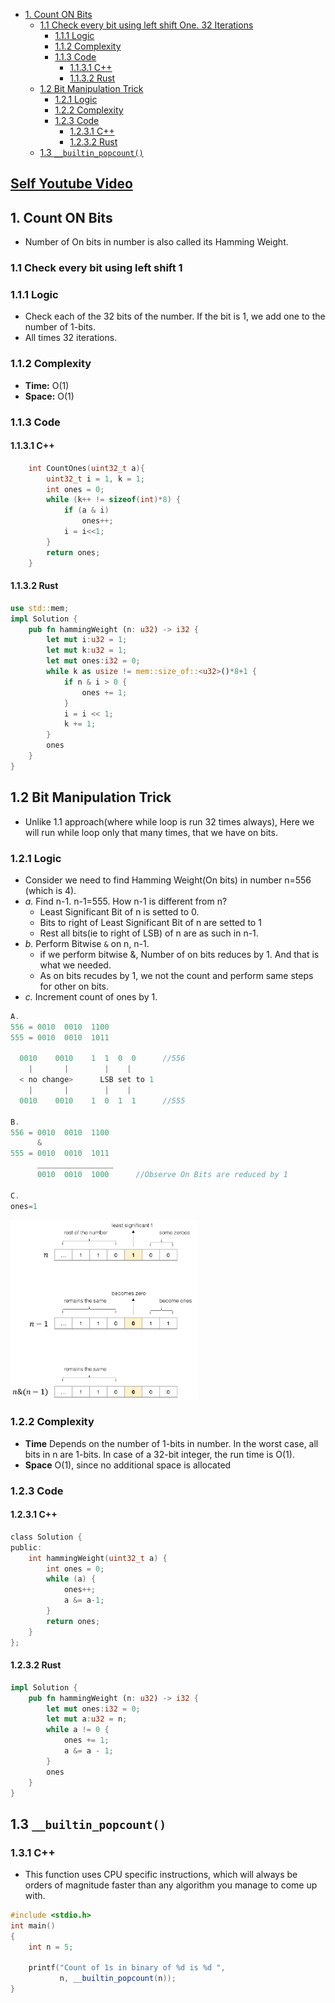 - [1. Count ON Bits](#count)
  - [1.1 Check every bit using left shift One. 32 Iterations](#check)
    - [1.1.1 Logic](#logic1)
    - [1.1.2 Complexity](#comp)
    - [1.1.3 Code](#code1)
      - [1.1.3.1 C++](#cpp)
      - [1.1.3.2 Rust](#rust)
  - [1.2 Bit Manipulation Trick](#trick)
    - [1.2.1 Logic](#logic)
    - [1.2.2 Complexity](#bcomp)
    - [1.2.3 Code](#bcode)
      - [1.2.3.1 C++](#bcpp)
      - [1.2.3.2 Rust](#brust)
  - [1.3 `__builtin_popcount()`](#popcount)
## [Self Youtube Video](https://www.youtube.com/watch?v=qB-7AH1pRO4)


<a name=count></a>
## 1. Count ON Bits
- Number of On bits in number is also called its Hamming Weight.

<a name=check></a>
### 1.1 Check every bit using left shift 1
<a name=logic1></a>
### 1.1.1 Logic
- Check each of the 32 bits of the number. If the bit is 1, we add one to the number of 1-bits.
- All times 32 iterations.
<a name=comp></a>
### 1.1.2 Complexity
  - **Time:** O(1)
  - **Space:** O(1)
<a name=code1></a>
### 1.1.3 Code
<a name=cpp></a>
#### 1.1.3.1 C++
```c
    int CountOnes(uint32_t a){
        uint32_t i = 1, k = 1;
        int ones = 0;
        while (k++ != sizeof(int)*8) {
            if (a & i)
                ones++;
            i = i<<1;
        }
        return ones;
    }
```
<a name=rust></a>
#### 1.1.3.2 Rust
```rs
use std::mem;
impl Solution {
    pub fn hammingWeight (n: u32) -> i32 {
        let mut i:u32 = 1;
        let mut k:u32 = 1;
        let mut ones:i32 = 0;
        while k as usize != mem::size_of::<u32>()*8+1 {
            if n & i > 0 {
                ones += 1;
            }
            i = i << 1;
            k += 1;
        }
        ones
    }
}
```

<a name=trick></a>
## 1.2 Bit Manipulation Trick
- Unlike 1.1 approach(where while loop is run 32 times always), Here we will run while loop only that many times, that we have on bits.
<a name=logic></a>
### 1.2.1 Logic
  - Consider we need to find Hamming Weight(On bits) in number n=556 (which is 4).
  - _a._ Find n-1. n-1=555. How n-1 is different from n?
    - Least Significant Bit of n is setted to 0.
    - Bits to right of Least Significant Bit of n are setted to 1
    - Rest all bits(ie to right of LSB) of n are as such in n-1.
  - _b._ Perform Bitwise `&` on n, n-1. 
    - if we perform bitwise &, Number of on bits reduces by 1. And that is what we needed.
    - As on bits recudes by 1, we not the count and perform same steps for other on bits.
  - _c._ Increment count of ones by 1.
```c
A.
556 = 0010  0010  1100
555 = 0010  0010  1011

  0010    0010    1  1  0  0      //556
    |       |        |    |
  < no change>      LSB set to 1
    |       |        |    |
  0010    0010    1  0  1  1      //555

B.                        
556 = 0010  0010  1100
      &
555 = 0010  0010  1011
      _________________
      0010  0010  1000      //Observe On Bits are reduced by 1
      
C. 
ones=1
```
<img src=counting_on_bits.png width=300/>

<a name=bcomp></a>
### 1.2.2 Complexity
- **Time** Depends on the number of 1-bits in number. In the worst case, all bits in n are 1-bits. In case of a 32-bit integer, the run time is O(1).
- **Space** O(1), since no additional space is allocated

<a name=bcode></a>
### 1.2.3 Code
<a name=bcpp></a>
#### 1.2.3.1 C++
```c
class Solution {
public:
    int hammingWeight(uint32_t a) {
        int ones = 0;
        while (a) {
            ones++;
            a &= a-1;
        }
        return ones;
    }
};
```
<a name=brust></a>
#### 1.2.3.2 Rust
```rs
impl Solution {
    pub fn hammingWeight (n: u32) -> i32 {
        let mut ones:i32 = 0;
        let mut a:u32 = n;
        while a != 0 {
            ones += 1;
            a &= a - 1;
        }
        ones
    }
}
```

## 1.3 `__builtin_popcount()`
### 1.3.1 C++
- This function uses CPU specific instructions, which will always be orders of magnitude faster than any algorithm you manage to come up with.
```cpp
#include <stdio.h>
int main()
{
    int n = 5;
      
    printf("Count of 1s in binary of %d is %d ",
           n, __builtin_popcount(n));
}
```
